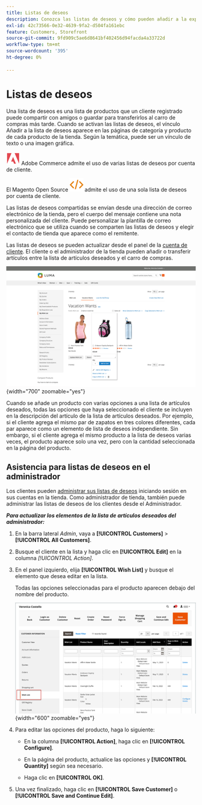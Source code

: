 ```yaml
---
title: Listas de deseos
description: Conozca las listas de deseos y cómo pueden añadir a la experiencia de compra y promocionar más ventas.
exl-id: 42c73566-0e32-4639-9fa2-d504fa161ebc
feature: Customers, Storefront
source-git-commit: 9fd909c5ae6d8641bf402456d94facda4a33722d
workflow-type: tm+mt
source-wordcount: '395'
ht-degree: 0%

---
```


# Listas de deseos

Una lista de deseos es una lista de productos que un cliente registrado puede compartir con amigos o guardar para transferirlos al carro de compras más tarde. Cuando se activan las listas de deseos, el vínculo Añadir a la lista de deseos aparece en las páginas de categoría y producto de cada producto de la tienda. Según la temática, puede ser un vínculo de texto o una imagen gráfica.

![Adobe Commerce](../assets/adobe-logo.svg) Adobe Commerce admite el uso de varias listas de deseos por cuenta de cliente.

El Magento Open Source ![Magento Open Source](../assets/open-source.svg) admite el uso de una sola lista de deseos por cuenta de cliente.

Las listas de deseos compartidas se envían desde una dirección de correo electrónico de la tienda, pero el cuerpo del mensaje contiene una nota personalizada del cliente. Puede personalizar la plantilla de correo electrónico que se utiliza cuando se comparten las listas de deseos y elegir el contacto de tienda que aparece como el remitente.

Las listas de deseos se pueden actualizar desde el panel de la [cuenta de cliente](../customers/account-dashboard.md). El cliente o el administrador de la tienda pueden añadir o transferir artículos entre la lista de artículos deseados y el carro de compras.

![Ejemplo de tienda - Mi lista de deseos](./assets/storefront-my-wishlist.png){width="700" zoomable="yes"}

Cuando se añade un producto con varias opciones a una lista de artículos deseados, todas las opciones que haya seleccionado el cliente se incluyen en la descripción del artículo de la lista de artículos deseados. Por ejemplo, si el cliente agrega el mismo par de zapatos en tres colores diferentes, cada par aparece como un elemento de lista de deseos independiente. Sin embargo, si el cliente agrega el mismo producto a la lista de deseos varias veces, el producto aparece solo una vez, pero con la cantidad seleccionada en la página del producto.

## Asistencia para listas de deseos en el administrador

Los clientes pueden [administrar sus listas de deseos](wishlist-storefront.md) iniciando sesión en sus cuentas en la tienda. Como administrador de tienda, también puede administrar las listas de deseos de los clientes desde el Administrador.

**_Para actualizar los elementos de la lista de artículos deseados del administrador:_**

1. En la barra lateral _Admin_, vaya a **[!UICONTROL Customers]** > **[!UICONTROL All Customers]**.

1. Busque el cliente en la lista y haga clic en **[!UICONTROL Edit]** en la columna _[!UICONTROL Action]_.

1. En el panel izquierdo, elija **[!UICONTROL Wish List]** y busque el elemento que desea editar en la lista.

   Todas las opciones seleccionadas para el producto aparecen debajo del nombre del producto.

   ![Administrador de Commerce - lista de deseos del cliente](./assets/customer-wishlist-edit-admin.png){width="600" zoomable="yes"}

1. Para editar las opciones del producto, haga lo siguiente:

   - En la columna **[!UICONTROL Action]**, haga clic en **[!UICONTROL Configure]**.

   - En la página del producto, actualice las opciones y **[!UICONTROL Quantity]** según sea necesario.

   - Haga clic en **[!UICONTROL OK]**.

1. Una vez finalizado, haga clic en **[!UICONTROL Save Customer]** o **[!UICONTROL Save and Continue Edit]**.
